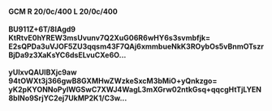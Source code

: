 #### GCM R 20/0c/400 L 20/0c/400
**BU911Z+6T/8lAgd9**<br/>**KtRtvE0hYREW3msUvunv7Q2XuG06R6wHY6s3svmbfjk=**<br/>**E2sQPDa3uVJOF5ZU3qqsm43F7QAj6xmmbueNkK3ROybOs5vBnmOTszrBjDa9z3XaKsYC6dsELvuCXe6O...**<br/><br/>
**yUIxvQAUlBXjc9aw**<br/>**94tOWXt3j366gwB8GXMHwZWzkeSxcM3bMiO+yQnkzgo=**<br/>**yK2pKYONNoPylWGSwC7XWJ4WagL3mXGrw02ntkGsq+qqcgHtTjLYEN8blNo9SrjYC2ej7UkMP2K1/C3w...**